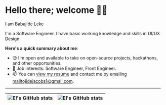 # Hello there; welcome 👋🏾

I am Babajide Leke

I'm a Software Engineer. I have basic working knowledge and skills in UI/UX Design.

**Here's a quick summary about me**:

- 😊 I’m open and available to take on open-source projects, hackathons, and other opportunities.
- 💼 Job interests: Software Engineer, Front Engineer.
- 📫 You can [view my resume](https://devcareer.io/p/eljakes) and contact me by emailing mailtojidejacobs1@gmail.com.

---

| <img align="center" src="https://github-readme-stats.vercel.app/api?username=el-jakes&show_icons=true&include_all_commits=true&hide_border=true" alt="El's GitHub stats" /> | <img align="center" src="https://github-readme-stats.vercel.app/api/top-langs/?username=el-jakes&langs_count=8&layout=compact&hide_border=true" alt="El's GitHub stats" /> |
| ------------- | ------------- |
